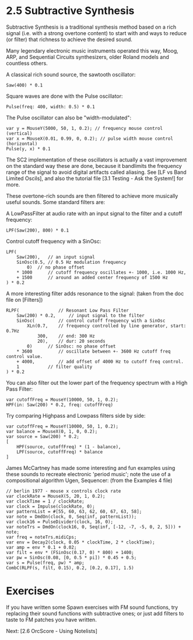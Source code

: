 # 2.5 Subtractive Synthesis

Subtractive Synthesis is a traditional synthesis method based on a rich signal (i.e. with a strong overtone content) to start with and ways to reduce (or filter) that richness to achieve the desired sound.

Many legendary electronic music instruments operated this way, Moog, ARP, and Sequential Circuits synthesizers, older Roland models and countless others.

A classical rich sound source, the sawtooth oscillator:

    Saw(400) * 0.1

Square waves are done with the Pulse oscillator:

    Pulse(freq: 400, width: 0.5) * 0.1

The Pulse oscillator can also be "width-modulated":

    var y = MouseY(5000, 50, 1, 0.2); // frequency mouse control (vertical)
    var x = MouseX(0.01, 0.99, 0, 0.2);	// pulse width mouse control (horizontal)
    Pulse(y, x) * 0.1

The SC2 implementation of these oscillators is actually a vast improvement on the standard way these are done, because it bandlimits the frequency range of the signal to avoid digital artifacts called aliasing. See [LF vs Band Limited Oscils], and also the tutorial file [3.1 Testing - Ask the System!] for more.

These overtone-rich sounds are then filtered to achieve more musically useful sounds. Some standard filters are:

A LowPassFilter at audio rate with an input signal to the filter and a cutoff frequency:

    LPF(Saw(200), 800) * 0.1

Control cutoff frequency with a SinOsc:

````
LPF(
	Saw(200),	// an input signal
	SinOsc(0.5,	// 0.5 Hz modulation frequency
		0)	// no phase offset
	* 1000		// cutoff frequency oscillates +- 1000, i.e. 1000 Hz,
	+ 1500		// around an added center frequency of 1500 Hz
) * 0.2
````

A more interesting filter adds resonance to the signal: (taken from the doc file on [Filters])

````
RLPF(				// Resonant Low Pass Filter
	Saw(200) * 0.2,		// input signal to the filter
	SinOsc(			// control cutoff frequency with a SinOsc
		XLn(0.7,	// frequency controlled by line generator, start: 0.7Hz
			300,	// end: 300 Hz
			20),	// dur: 20 seconds
		0)		// SinOsc: no phase offset
	* 3600			// oscillate between +- 3600 Hz cutoff freq control value.
	+ 4000, 		// add offset of 4000 Hz to cutoff freq control.
	1			// filter quality
) * 0.2
````

You can also filter out the lower part of the frequency spectrum with a High Pass Filter:

````
var cutoffFreq = MouseY(10000, 50, 1, 0.2);
HPF(in: Saw(200) * 0.2, freq: cutoffFreq)
````

Try comparing Highpass and Lowpass filters side by side:


````
var cutoffFreq = MouseY(10000, 50, 1, 0.2);
var balance = MouseX(0, 1, 0, 0.2);
var source = Saw(200) * 0.2;
[
	HPF(source, cutoffFreq) * (1 - balance),
	LPF(source, cutoffFreq) * balance
]
````

James McCartney has made some interesting and fun examples using these sounds to recreate electronic 'period music'; note the use of a compositional algorithm Ugen, Sequencer: (from the Examples 4 file)

````
// berlin 1977 - mouse x controls clock rate
var clockRate = MouseX(5, 20, 1, 0.2);
var clockTime = 1 / clockRate;
var clock = Impulse(clockRate, 0);
var patternList = #[55, 60, 63, 62, 60, 67, 63, 58];
var note = DmdOn(clock, 0, Seq(inf, patternList));
var clock16 = PulseDivider(clock, 16, 0);
var noteTrs = DmdOn(clock16, 0, Seq(inf, [-12, -7, -5, 0, 2, 5])) + note;
var freq = noteTrs.midiCps;
var env = Decay2(clock, 0.05 * clockTime, 2 * clockTime);
var amp = env * 0.1 + 0.02;
var filt = env * (FSinOsc(0.17, 0) * 800) + 1400;
var pw = SinOsc(0.08, [0, 0.5 * pi]) * 0.45 + 0.5;
var s = Pulse(freq, pw) * amp;
CombC(RLPF(s, filt, 0.15), 0.2, [0.2, 0.17], 1.5)
````

# Exercises

If you have written some Spawn exercises with FM sound functions, try replacing their sound functions with subtractive ones; or just add filters to taste to FM patches you have written.

Next: [2.6 OrcScore - Using Notelists]
